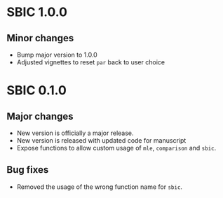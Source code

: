 # SBIC 1.0.0  
## Minor changes  
* Bump major version to 1.0.0 
* Adjusted vignettes to reset `par` back to user choice   

# SBIC 0.1.0  

## Major changes  
* New version is officially a major release.  
* New version is released with updated code for manuscript    
* Expose functions to allow custom usage of `mle`, `comparison` and `sbic`.  

## Bug fixes  
* Removed the usage of the wrong function name for `sbic`.  